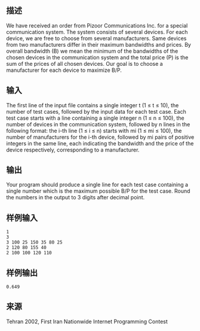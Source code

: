 ## 描述


We have received an order from Pizoor Communications Inc. for a special communication system. The system consists of several devices. For each device, we are free to choose from several manufacturers. Same devices from two manufacturers differ in their maximum bandwidths and prices. By overall bandwidth (B) we mean the minimum of the bandwidths of the chosen devices in the communication system and the total price (P) is the sum of the prices of all chosen devices. Our goal is to choose a manufacturer for each device to maximize B/P.

## 输入


The first line of the input file contains a single integer t (1 ≤ t ≤ 10), the number of test cases, followed by the input data for each test case. Each test case starts with a line containing a single integer n (1 ≤ n ≤ 100), the number of devices in the communication system, followed by n lines in the following format: the i-th line (1 ≤ i ≤ n) starts with mi (1 ≤ mi ≤ 100), the number of manufacturers for the i-th device, followed by mi pairs of positive integers in the same line, each indicating the bandwidth and the price of the device respectively, corresponding to a manufacturer.

## 输出


Your program should produce a single line for each test case containing a single number which is the maximum possible B/P for the test case. Round the numbers in the output to 3 digits after decimal point.

## 样例输入


```
1
3
3 100 25 150 35 80 25
2 120 80 155 40
2 100 100 120 110
```


## 样例输出


```
0.649
```


## 来源


Tehran 2002, First Iran Nationwide Internet Programming Contest


